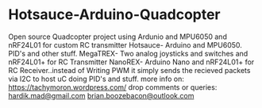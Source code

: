 # Hotsauce-Arduino-Quadcopter
Open source Quadcopter project using Ardunio and MPU6050 and nRF24L01 for custom RC transmitter
Hotsauce- Arduino and MPU6050. PID's and other stuff.
MegaTREX- Two analog joysticks and switches and nRF24L01+ for RC Transmitter
NanoREX-  Arduino Nano and nRF24L01+ for RC Receiver..instead of Writing PWM it simply sends the recieved packets via I2C to host uC doing PID's and stuff.
more info on: https://tachymoron.wordpress.com/
drop comments or queries: hardik.mad@gmail.com
                          brian.boozebacon@outlook.com
